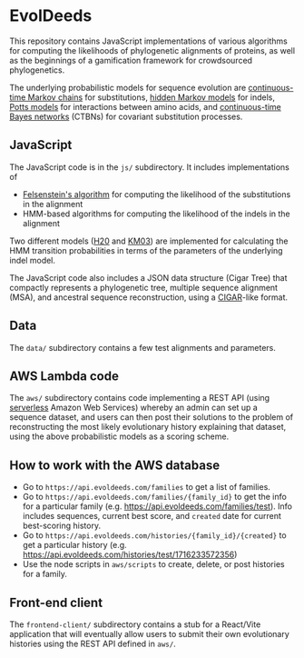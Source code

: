 # EvolDeeds

This repository contains JavaScript implementations of
various algorithms for computing the likelihoods of phylogenetic alignments
of proteins, as well as the beginnings of a gamification
framework for crowdsourced phylogenetics.

The underlying probabilistic models for sequence evolution are
[continuous-time Markov chains](https://en.wikipedia.org/wiki/Continuous-time_Markov_chain) for substitutions,
[hidden Markov models](https://web.stanford.edu/class/cs262/archives/notes/lecture8.pdf) for indels,
[Potts models](https://tianyu-lu.github.io/communication/protein/ml/2021/04/09/Potts-Model-Visualized.html) for interactions between amino acids,
and [continuous-time Bayes networks](https://arxiv.org/abs/1301.0591)
(CTBNs) for covariant substitution processes.


## JavaScript

The JavaScript code is in the `js/` subdirectory.
It includes implementations of

- [Felsenstein's algorithm](https://en.wikipedia.org/wiki/Felsenstein%27s_tree-pruning_algorithm) for computing the likelihood of the substitutions in the alignment
- HMM-based algorithms for computing the likelihood of the indels in the alignment

Two different models ([H20](https://academic.oup.com/genetics/article/216/4/1187/6065876) and [KM03](https://pubmed.ncbi.nlm.nih.gov/14529629/)) are implemented for calculating the HMM transition probabilities in terms of the parameters of the underlying indel model.

The JavaScript code also includes a JSON data structure (Cigar Tree) that compactly represents a phylogenetic tree, multiple sequence alignment (MSA), and ancestral sequence reconstruction, using a [CIGAR](https://jef.works/blog/2017/03/28/CIGAR-strings-for-dummies/)-like format.

## Data

The `data/` subdirectory contains a few test alignments and parameters.

## AWS Lambda code

The `aws/` subdirectory contains code implementing a REST API
(using [serverless](https://www.cloudflare.com/learning/serverless/) Amazon Web Services) whereby an admin can set up a sequence dataset,
and users can then post their solutions to the problem of reconstructing the
most likely evolutionary history explaining that dataset,
using the above probabilistic models as a scoring scheme.

## How to work with the AWS database

- Go to `https://api.evoldeeds.com/families` to get a list of families.
- Go to `https://api.evoldeeds.com/families/{family_id}` to get the info for a particular family (e.g. https://api.evoldeeds.com/families/test). Info includes sequences, current best score, and `created` date for current best-scoring history.
- Go to `https://api.evoldeeds.com/histories/{family_id}/{created}` to get a particular history (e.g. https://api.evoldeeds.com/histories/test/1716233572356)
- Use the node scripts in `aws/scripts` to create, delete, or post histories for a family.


## Front-end client

The `frontend-client/` subdirectory contains a stub for a React/Vite
application that will eventually allow users to submit their own
evolutionary histories using the REST API defined in `aws/`.